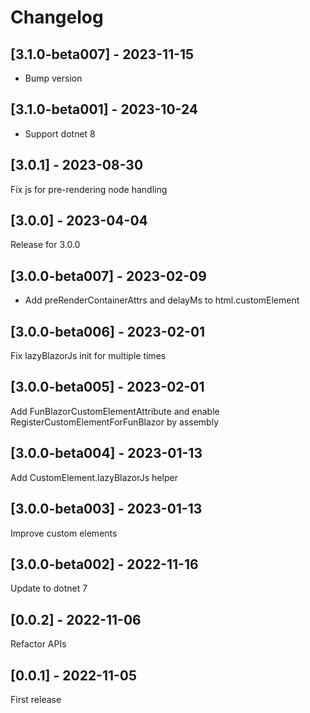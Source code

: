 # Changelog

## [3.1.0-beta007] - 2023-11-15

- Bump version

## [3.1.0-beta001] - 2023-10-24

- Support dotnet 8

## [3.0.1] - 2023-08-30

Fix js for pre-rendering node handling

## [3.0.0] - 2023-04-04

Release for 3.0.0

## [3.0.0-beta007] - 2023-02-09

- Add preRenderContainerAttrs and delayMs to html.customElement

## [3.0.0-beta006] - 2023-02-01

Fix lazyBlazorJs init for multiple times

## [3.0.0-beta005] - 2023-02-01

Add FunBlazorCustomElementAttribute and enable RegisterCustomElementForFunBlazor by assembly

## [3.0.0-beta004] - 2023-01-13

Add CustomElement.lazyBlazorJs helper

## [3.0.0-beta003] - 2023-01-13

Improve custom elements

## [3.0.0-beta002] - 2022-11-16

Update to dotnet 7

## [0.0.2] - 2022-11-06

Refactor APIs

## [0.0.1] - 2022-11-05

First release